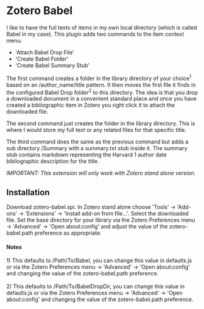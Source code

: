 # Zotero Babel

I like to have the full texts of items in my own local directory (which is called Babel in my case). This plugin adds two commands to the item context menu:

* 'Attach Babel Drop File'
* 'Create Babel Folder' 
* 'Create Babel Summary Stub'

The first command creates a folder in the library directory of your choice<sup>1</sup> based on an /author_name/title pattern. It then moves the first file it finds in the configured Babel Drop folder<sup>2</sup> to this directory. The idea is that you drop a downloaded document in a convenient standard place and once you have created a bibliographic item in Zotero you right click it to attach the downloaded file.

The second command just creates the folder in the library directory. This is where I would store my full text or any related files for that specific title. 

The third command does the same as the previous command but adds a sub directory /Summary with a summary.txt stub inside it. The summary stub contains markdown representing the Harvard 1 author date bibliographic description for the title.

*IMPORTANT: This extension will only work with Zotero stand alone version.*

## Installation

Download zotero-babel.xpi. In Zotero stand alone choose 'Tools' -> 'Add-ons' -> 'Extensions' -> 'Install add-on from file…'. Select the downloaded file. Set the base directory for your library via the Zotero Preferences menu -> 'Advanced' -> 'Open about:config' and adjust the value of the zotero-babel.path preference as appropriate.

#### Notes

<div class="text-small">
1) This defaults to /Path/To/Babel, you can change this value in defaults.js or via the Zotero Preferences menu -> 'Advanced' -> 'Open about:config' and changing the value of the zotero-babel.path preference. <br/><br/>
2) This defaults to /Path/To/BabelDropDir, you can change this value in defaults.js or via the Zotero Preferences menu -> 'Advanced' -> 'Open about:config' and changing the value of the zotero-babel.path preference.
</div>
